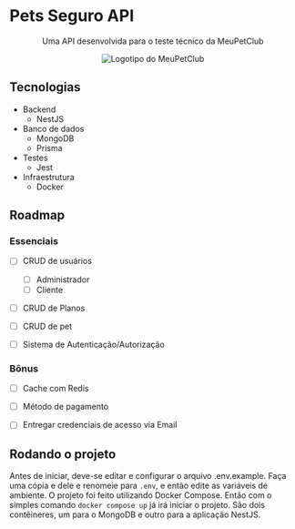 # Pets Seguro API

<div align="center">

Uma API desenvolvida para o teste técnico da MeuPetClub

![Logotipo do MeuPetClub](https://encrypted-tbn0.gstatic.com/images?q=tbn:ANd9GcTEh74naIH8AqdrrGzJrvereEDsxE3zyDCYz2GYcqkoxg&s) 

</div>

## Tecnologias
- Backend
  - NestJS
- Banco de dados
  - MongoDB
  - Prisma
- Testes
  - Jest
- Infraestrutura
  - Docker

## Roadmap

### Essenciais 
- [ ] CRUD de usuários
  - [ ] Administrador
  - [ ] Cliente

- [ ] CRUD de Planos
- [ ] CRUD de pet

- [ ] Sistema de Autenticação/Autorização

### Bônus
- [ ] Cache com Redis
- [ ] Método de pagamento
- [ ] Entregar credenciais de acesso via Email
 

## Rodando o projeto

Antes de iniciar, deve-se editar e configurar o arquivo .env.example. Faça uma cópia e dele e renomeie para `.env`, e então edite as variáveis de ambiente.
O projeto foi feito utilizando Docker Compose. Então com o simples comando `docker compose up` já irá iniciar o projeto.
São dois contêineres, um para o MongoDB e outro para a aplicação NestJS. 
